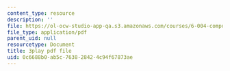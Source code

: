 ```yaml
---
content_type: resource
description: ''
file: https://ol-ocw-studio-app-qa.s3.amazonaws.com/courses/6-004-computation-structures-spring-2017/0c6688b0ab5c763828424c94f67873ae_yauQ7o1ZAAw.pdf
file_type: application/pdf
parent_uid: null
resourcetype: Document
title: 3play pdf file
uid: 0c6688b0-ab5c-7638-2842-4c94f67873ae
---
```

